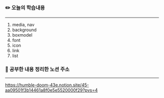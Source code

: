 ### :pencil2:  오늘의 학습내용
---
1. media, nav
2. background
3. boxmodel
4. font
5. icon
6. link
7. list


### :memo:  공부한 내용 정리한 노션 주소
---
<https://humble-doom-43e.notion.site/45-aa09501f3b14461a8f0e5e5520000f29?pvs=4>
